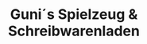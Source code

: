 ---
title: "Guni´s Spielzeug & Schreibwarenladen"
url: /ilmenau/guni-s-spielzeug-und-schreibwarenladen/
shop: Schreibwaren
---